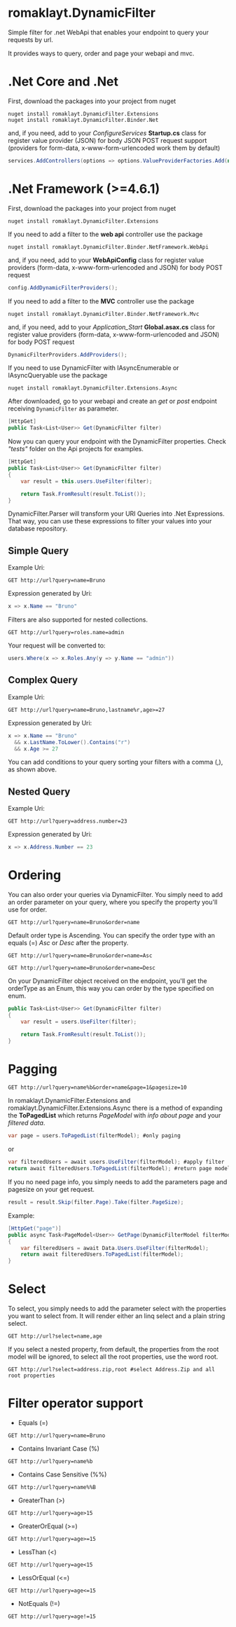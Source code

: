 # romaklayt.DynamicFilter
Simple filter for .net WebApi that enables your endpoint to query your requests by url.

It provides ways to query, order and page your webapi and mvc.

# .Net Core and .Net

First, download the packages into your project from nuget
```batch
nuget install romaklayt.DynamicFilter.Extensions
nuget install romaklayt.DynamicFilter.Binder.Net
```
and, if you need, add to your *ConfigureServices* **Startup.cs** class for register value provider (JSON) for body JSON POST request support (providers for form-data, x-www-form-urlencoded work  them by default)
```C#
services.AddControllers(options => options.ValueProviderFactories.Add(new JsonBodyValueProviderFactory()));
```

# .Net Framework (>=4.6.1)

First, download the packages into your project from nuget
```batch
nuget install romaklayt.DynamicFilter.Extensions
```

If you need to add a filter to the **web api** controller use the package
```batch
nuget install romaklayt.DynamicFilter.Binder.NetFramework.WebApi
```

and, if you need, add to your **WebApiConfig** class for register value providers (form-data, x-www-form-urlencoded and JSON) for body POST request
```C#
config.AddDynamicFilterProviders();
```

If you need to add a filter to the **MVC** controller use the package
```batch
nuget install romaklayt.DynamicFilter.Binder.NetFramework.Mvc
```

and, if you need, add to your *Application_Start* **Global.asax.cs** class for register value providers (form-data, x-www-form-urlencoded and JSON) for body POST request
```C#
DynamicFilterProviders.AddProviders();
```

If you need to use DynamicFilter with IAsyncEnumerable or IAsyncQueryable use the package
```batch
nuget install romaklayt.DynamicFilter.Extensions.Async
```

After downloaded, go to your webapi and create an *get* or *post* endpoint receiving ``` DynamicFilter ``` as parameter.

```C#
[HttpGet]
public Task<List<User>> Get(DynamicFilter filter)
```

Now you can query your endpoint with the DynamicFilter properties. Check *"tests"* folder on the Api projects for examples.

```C#
[HttpGet]
public Task<List<User>> Get(DynamicFilter filter)
{
    var result = this.users.UseFilter(filter);

    return Task.FromResult(result.ToList());
}
```

DynamicFilter.Parser will transform your URI Queries into .Net Expressions. That way, you can use these expressions to filter your values into your database repository.


## Simple Query

Example Uri:

```http
GET http://url?query=name=Bruno
```
Expression generated by Uri:

```C#
x => x.Name == "Bruno"
```

Filters are also supported for nested collections. 
```http
GET http://url?query=roles.name=admin
```

Your request will be converted to:
```C#
users.Where(x => x.Roles.Any(y => y.Name == "admin"))
```
## Complex Query

Example Uri:

```http
GET http://url?query=name=Bruno,lastname%r,age>=27
```
Expression generated by Uri:

```C#
x => x.Name == "Bruno" 
  && x.LastName.ToLower().Contains("r") 
  && x.Age >= 27
```

You can add conditions to your query sorting your filters with a comma (,), as shown above.

## Nested Query

Example Uri:

```http
GET http://url?query=address.number=23
```

Expression generated by Uri:
```C#
x => x.Address.Number == 23
```

# Ordering

You can also order your queries via DynamicFilter. You simply need to add an order parameter on your query, where you specify the property you'll use for order.

```http
GET http://url?query=name=Bruno&order=name
```

Default order type is Ascending. You can specify the order type with an equals (=) *Asc* or *Desc* after the property.

```http
GET http://url?query=name=Bruno&order=name=Asc

GET http://url?query=name=Bruno&order=name=Desc
```

On your DynamicFilter object received on the endpoint, you'll get the orderType as an Enum, this way you can order by the type specified on enum.

```C#
public Task<List<User>> Get(DynamicFilter filter)
{
    var result = users.UseFilter(filter);

    return Task.FromResult(result.ToList());
}
```

# Pagging


```http
GET http://url?query=name%b&order=name&page=1&pagesize=10
```

In romaklayt.DynamicFilter.Extensions and romaklayt.DynamicFilter.Extensions.Async there is a method of expanding the **ToPagedList** which returns *PageModel* with *info about page* and your *filtered data*. 

```C#
var page = users.ToPagedList(filterModel); #only paging
```

or

```C#
var filteredUsers = await users.UseFilter(filterModel); #apply filter
return await filteredUsers.ToPagedList(filterModel); #return page model
```

If you no need page info, you simply needs to add the parameters page and pagesize on your get request.

```C#
result = result.Skip(filter.Page).Take(filter.PageSize);
```

Example:

```C#
[HttpGet("page")]
public async Task<PageModel<User>> GetPage(DynamicFilterModel filterModel)
{
    var filteredUsers = await Data.Users.UseFilter(filterModel);
    return await filteredUsers.ToPagedList(filterModel);
}
```

# Select

To select, you simply needs to add the parameter select with the properties you want to select from. It will render either an linq select and a plain string select.

```http
GET http://url?select=name,age
```

If you select a nested property, from default, the properties from the root model will be ignored, to select all the root properties, use the word root.
```http
GET http://url?select=address.zip,root #select Address.Zip and all root properties
```

# Filter operator support

- Equals (=)

```http
GET http://url?query=name=Bruno
```

- Contains Invariant Case (%)

```http
GET http://url?query=name%b
```

- Contains Case Sensitive (%%)

```http
GET http://url?query=name%%B
```

- GreaterThan (>)

```http
GET http://url?query=age>15
```

- GreaterOrEqual (>=)

```http
GET http://url?query=age>=15
```

- LessThan (<)

```http
GET http://url?query=age<15
```

- LessOrEqual (<=)

```http
GET http://url?query=age<=15
```

- NotEquals (!=)

```http
GET http://url?query=age!=15
```
